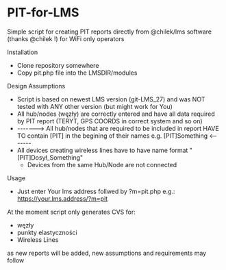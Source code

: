 # PIT-for-LMS
Simple script for creating PIT reports directly from @chilek/lms software (thanks @chilek !) for WiFi only operators

Installation
- Clone repository somewhere 
- Copy pit.php file into the LMSDIR/modules

Design Assumptions
- Script is based on newest LMS version (git-LMS_27) and was NOT tested with ANY other version (but might work for You)
- All hub/nodes (węzły) are correctly entered and have all data required by PIT report (TERYT, GPS COORDS in correct system and so on)
- -------> All hub/nodes that are required to be included in report HAVE TO contain [PIT] in the begining of their names e.g. [PIT]Something <-------
- All devices creating wireless lines have to have name format "[PIT]Dosył_Something"
    - Devices from the same Hub/Node are not connected

Usage
- Just enter Your lms address follwed by ?m=pit.php e.g.: https://your.lms.address/?m=pit

At the moment script only generates CVS for:
- węzły
- punkty elastyczności
- Wireless Lines

as new reports will be added, new assumptions and requirements may follow
